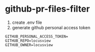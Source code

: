 # github-pr-files-filter

1. create .env file 
2. generate github personal access token
```
GITHUB_PERSONAL_ACCESS_TOKEN=
GITHUB_REPO=locusview
GITHUB_OWNER=locusview
